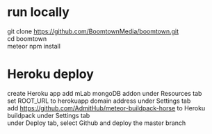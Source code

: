 # run locally
git clone https://github.com/BoomtownMedia/boomtown.git <br />
cd boomtown<br />
meteor npm install<br />

# Heroku deploy
create Heroku app
add mLab mongoDB addon under Resources tab<br />
set ROOT_URL to herokuapp domain address under Settings tab<br />
add https://github.com/AdmitHub/meteor-buildpack-horse to Heroku buildpack under Settings tab<br />
under Deploy tab, select Github and deploy the master branch<br />




